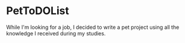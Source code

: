 # PetToDOList
While I'm looking for a job, I decided to write a pet project using all the knowledge I received during my studies.
